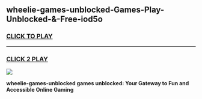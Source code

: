 
## wheelie-games-unblocked-Games-Play-Unblocked-&-Free-iod5o
<h3>
<a href="https://premium76.site?title=wheelie-games-unblocked&ref=24A">CLICK TO PLAY</a></h3>
<hr>

<h3>
<a href="https://premium76.site?title=wheelie-games-unblocked&ref=24A">CLICK 2 PLAY</a>
  
</h3>

<a href="https://premium76.site?title=wheelie-games-unblocked&ref=24A"><img src="https://clearcache.store/games.png"></a>


**wheelie-games-unblocked games unblocked: Your Gateway to Fun and Accessible Online Gaming**
